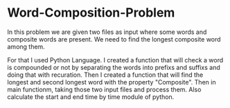 # Word-Composition-Problem

In this problem we are given two files as input where some words and composite words are present. We need to find the longest composite word among them.

For that I used Python Language. I created a function that will check a word is compounded or not by separating the words into prefixs and suffixs and doing that with recuration.
Then I created a function that will find the longest and second longest word with the property "Composite".
Then in main functionm, taking those two input files and process them.
Also calculate the start and end time by time module of python.
